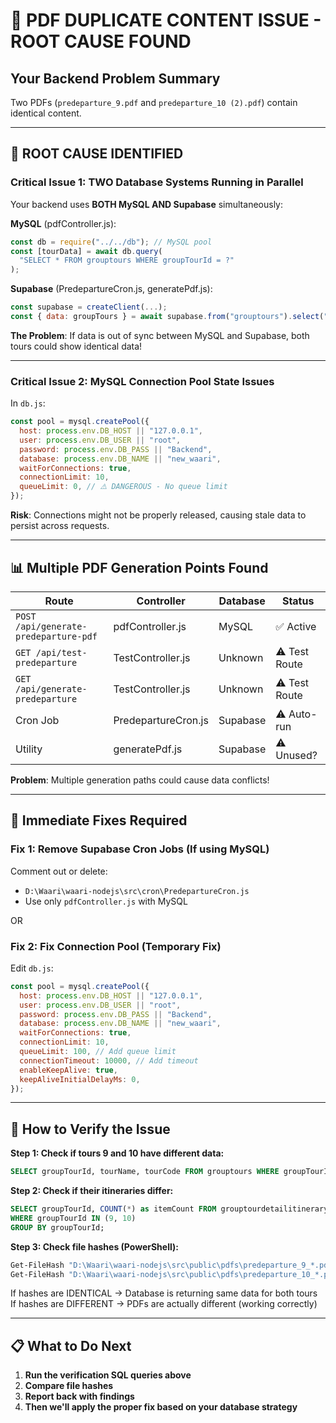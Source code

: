 # 🔴 PDF DUPLICATE CONTENT ISSUE - ROOT CAUSE FOUND

## Your Backend Problem Summary

Two PDFs (`predeparture_9.pdf` and `predeparture_10 (2).pdf`) contain identical content.

---

## 🎯 ROOT CAUSE IDENTIFIED

### **Critical Issue 1: TWO Database Systems Running in Parallel**

Your backend uses **BOTH MySQL AND Supabase** simultaneously:

**MySQL** (pdfController.js):

```javascript
const db = require("../../db"); // MySQL pool
const [tourData] = await db.query(
  "SELECT * FROM grouptours WHERE groupTourId = ?"
);
```

**Supabase** (PredepartureCron.js, generatePdf.js):

```javascript
const supabase = createClient(...);
const { data: groupTours } = await supabase.from("grouptours").select("*");
```

**The Problem**: If data is out of sync between MySQL and Supabase, both tours could show identical data!

---

### **Critical Issue 2: MySQL Connection Pool State Issues**

In `db.js`:

```javascript
const pool = mysql.createPool({
  host: process.env.DB_HOST || "127.0.0.1",
  user: process.env.DB_USER || "root",
  password: process.env.DB_PASS || "Backend",
  database: process.env.DB_NAME || "new_waari",
  waitForConnections: true,
  connectionLimit: 10,
  queueLimit: 0, // ⚠️ DANGEROUS - No queue limit
});
```

**Risk**: Connections might not be properly released, causing stale data to persist across requests.

---

## 📊 Multiple PDF Generation Points Found

| Route                                 | Controller          | Database | Status        |
| ------------------------------------- | ------------------- | -------- | ------------- |
| `POST /api/generate-predeparture-pdf` | pdfController.js    | MySQL    | ✅ Active     |
| `GET /api/test-predeparture`          | TestController.js   | Unknown  | ⚠️ Test Route |
| `GET /api/generate-predeparture`      | TestController.js   | Unknown  | ⚠️ Test Route |
| Cron Job                              | PredepartureCron.js | Supabase | ⚠️ Auto-run   |
| Utility                               | generatePdf.js      | Supabase | ⚠️ Unused?    |

**Problem**: Multiple generation paths could cause data conflicts!

---

## 🔧 Immediate Fixes Required

### **Fix 1: Remove Supabase Cron Jobs (If using MySQL)**

Comment out or delete:

- `D:\Waari\waari-nodejs\src\cron\PredepartureCron.js`
- Use only `pdfController.js` with MySQL

OR

### **Fix 2: Fix Connection Pool (Temporary Fix)**

Edit `db.js`:

```javascript
const pool = mysql.createPool({
  host: process.env.DB_HOST || "127.0.0.1",
  user: process.env.DB_USER || "root",
  password: process.env.DB_PASS || "Backend",
  database: process.env.DB_NAME || "new_waari",
  waitForConnections: true,
  connectionLimit: 10,
  queueLimit: 100, // Add queue limit
  connectionTimeout: 10000, // Add timeout
  enableKeepAlive: true,
  keepAliveInitialDelayMs: 0,
});
```

---

## 🧪 How to Verify the Issue

**Step 1: Check if tours 9 and 10 have different data:**

```sql
SELECT groupTourId, tourName, tourCode FROM grouptours WHERE groupTourId IN (9, 10);
```

**Step 2: Check if their itineraries differ:**

```sql
SELECT groupTourId, COUNT(*) as itemCount FROM grouptourdetailitinerary
WHERE groupTourId IN (9, 10)
GROUP BY groupTourId;
```

**Step 3: Check file hashes (PowerShell):**

```powershell
Get-FileHash "D:\Waari\waari-nodejs\src\public\pdfs\predeparture_9_*.pdf" | Select Path, Hash
Get-FileHash "D:\Waari\waari-nodejs\src\public\pdfs\predeparture_10_*.pdf" | Select Path, Hash
```

If hashes are IDENTICAL → Database is returning same data for both tours
If hashes are DIFFERENT → PDFs are actually different (working correctly)

---

## 📋 What to Do Next

1. **Run the verification SQL queries above**
2. **Compare file hashes**
3. **Report back with findings**
4. **Then we'll apply the proper fix based on your database strategy**
